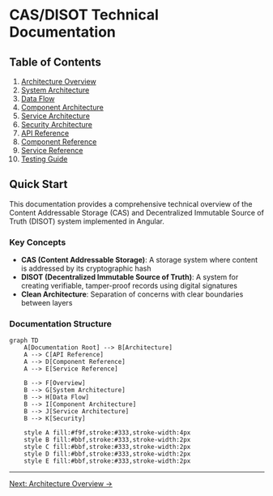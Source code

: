 # CAS/DISOT Technical Documentation

## Table of Contents

1. [Architecture Overview](./architecture/overview.md)
2. [System Architecture](./architecture/system-architecture.md)
3. [Data Flow](./architecture/data-flow.md)
4. [Component Architecture](./architecture/component-architecture.md)
5. [Service Architecture](./architecture/service-architecture.md)
6. [Security Architecture](./architecture/security.md)
7. [API Reference](./api/README.md)
8. [Component Reference](./components/README.md)
9. [Service Reference](./services/README.md)
10. [Testing Guide](./testing/testing-guide.md)

## Quick Start

This documentation provides a comprehensive technical overview of the Content Addressable Storage (CAS) and Decentralized Immutable Source of Truth (DISOT) system implemented in Angular.

### Key Concepts

- **CAS (Content Addressable Storage)**: A storage system where content is addressed by its cryptographic hash
- **DISOT (Decentralized Immutable Source of Truth)**: A system for creating verifiable, tamper-proof records using digital signatures
- **Clean Architecture**: Separation of concerns with clear boundaries between layers

### Documentation Structure

```mermaid
graph TD
    A[Documentation Root] --> B[Architecture]
    A --> C[API Reference]
    A --> D[Component Reference]
    A --> E[Service Reference]
    
    B --> F[Overview]
    B --> G[System Architecture]
    B --> H[Data Flow]
    B --> I[Component Architecture]
    B --> J[Service Architecture]
    B --> K[Security]
    
    style A fill:#f9f,stroke:#333,stroke-width:4px
    style B fill:#bbf,stroke:#333,stroke-width:2px
    style C fill:#bbf,stroke:#333,stroke-width:2px
    style D fill:#bbf,stroke:#333,stroke-width:2px
    style E fill:#bbf,stroke:#333,stroke-width:2px
```

---

[Next: Architecture Overview →](./architecture/overview.md)